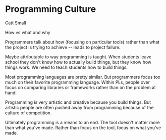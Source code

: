 # Programming Culture

Catt Small

How vs what and why

Programmers talk about how (focusing on particular tools) rather than what the project is trying to achieve -- leads to project failure.

Maybe attributable to way programming is taught. When students leave school they don't know how to actually build things, but they know how things work. We need to teach students how to build things.

Most programming languages are pretty similar. But programmers focus too much on their favorite programming language. Within PLs, people over focus on comparing libraries or frameworks rather than on the problem at hand.

Programming is very artistic and creative because you build things. But artistic people are often pushed away from programming because of the culture of competition.

Ultimately programming is a means to an end. The tool doesn't matter more than what you've made. Rather than focus on the tool, focus on what you've made.
